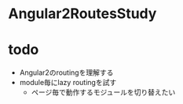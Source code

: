 # Angular2RoutesStudy

# todo

* Angular2のroutingを理解する
* module毎にlazy routingを試す
  * ページ毎で動作するモジュールを切り替えたい

